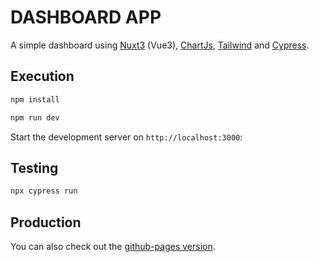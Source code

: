 # DASHBOARD APP

A simple dashboard using [Nuxt3](https://nuxt.com/) (Vue3), [ChartJs](https://www.chartjs.org/), [Tailwind](https://tailwindcss.com/) and [Cypress](https://www.cypress.io/).

## Execution

```bash
npm install

npm run dev
```

Start the development server on `http://localhost:3000`:

## Testing

```bash
npx cypress run
```

## Production

You can also check out the [github-pages version](https://lulcca.github.io/dashboard-app).
